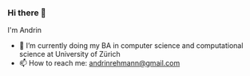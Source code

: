 ### Hi there 👋

I'm Andrin

- 🌱 I’m currently doing my BA in computer science and computational science at University of Zürich
- 📫 How to reach me: andrinrehmann@gmail.com

